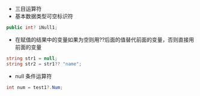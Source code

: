 
- 三目运算符
- 基本数据类型可空标识符

```C#
public int? iNull1;
```


- 在赋值的结果中的变量如果为空则用??后面的值替代前面的变量，否则直接用前面的变量

```c#
string str1 = null;
string str2 = str1?? "name";
```

- null 条件运算符

```c#
int num = test1?.Num;
```

